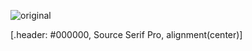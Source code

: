 ![original](../_assets/background/bg-lime-twitter.png)

[.header: #000000, Source Serif Pro, alignment(center)]
